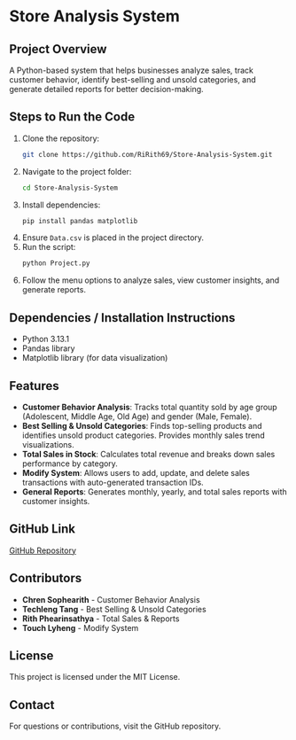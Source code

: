 # Store Analysis System

## Project Overview
A Python-based system that helps businesses analyze sales, track customer behavior, identify best-selling and unsold categories, and generate detailed reports for better decision-making.

## Steps to Run the Code
1. Clone the repository:
   ```sh
   git clone https://github.com/RiRith69/Store-Analysis-System.git
   ```
2. Navigate to the project folder:
   ```sh
   cd Store-Analysis-System
   ```
3. Install dependencies:
   ```sh
   pip install pandas matplotlib
   ```
4. Ensure `Data.csv` is placed in the project directory.
5. Run the script:
   ```sh
   python Project.py
   ```
6. Follow the menu options to analyze sales, view customer insights, and generate reports.

## Dependencies / Installation Instructions
- Python 3.13.1
- Pandas library
- Matplotlib library (for data visualization)

## Features
- **Customer Behavior Analysis**: Tracks total quantity sold by age group (Adolescent, Middle Age, Old Age) and gender (Male, Female).
- **Best Selling & Unsold Categories**: Finds top-selling products and identifies unsold product categories. Provides monthly sales trend visualizations.
- **Total Sales in Stock**: Calculates total revenue and breaks down sales performance by category.
- **Modify System**: Allows users to add, update, and delete sales transactions with auto-generated transaction IDs.
- **General Reports**: Generates monthly, yearly, and total sales reports with customer insights.

## GitHub Link
[GitHub Repository](https://github.com/RiRith69/Store-System-Analysis.git)

## Contributors
- **Chren Sophearith** - Customer Behavior Analysis
- **Techleng Tang** - Best Selling & Unsold Categories
- **Rith Phearinsathya** - Total Sales & Reports
- **Touch Lyheng** - Modify System

## License
This project is licensed under the MIT License.

## Contact
For questions or contributions, visit the GitHub repository.

